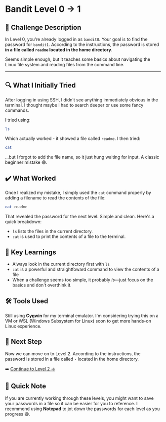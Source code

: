 # Bandit Level 0 → 1

## 📝 **Challenge Description**  
In Level 0, you're already logged in as `bandit0`. Your goal is to find the password for `bandit1`. According to the instructions, the password is stored **in a file called `readme` located in the home directory**.  

Seems simple enough, but it teaches some basics about navigating the Linux file system and reading files from the command line.

---

## 🔍 **What I Initially Tried**  
After logging in using SSH, I didn’t see anything immediately obvious in the terminal. I thought maybe I had to search deeper or use some fancy commands.

I tried using:
```bash
ls
```
Which actually worked - it showed a file called `readme`.
I then tried: 
```bash
cat
```
...but I forgot to add the file name, so it just hung waiting for input. A classic beginner mistake 😅.

## ✔️ What Worked
Once I realized my mistake, I simply used the `cat` command properly by adding a filename to read the contents of the file:
```bash
cat readme
```

That revealed the password for the next level. Simple and clean.
Here's a quick breakdown:
- `ls` lists the files in the current directory.
- `cat` is used to print the contents of a file to the terminal.

## 🧠 Key Learnings
- Always look in the current directory first with `ls`
- `cat` is a powerful and straightfoward command to view the contents of a file
- When a challenge seems too simple, it probably *is*—just focus on the basics and don't overthink it.


## 🛠️ Tools Used
Still using **Cygwin** for my terminal emulator. I'm considering trying this on a VM or WSL (Windows Subsystem for Linux) soon to get more hands-on Linux experience. 

## 🔐 Next Step
Now we can move on to Level 2. According to the instructions, the password is stored in a file called `-` located in the home directory.

➡️ [Continue to Level 2 →](level2.md)

## 📓 Quick Note
If you are currently working through these levels, you might want to save your passwords in a file so it can be easier for you to reference. I recommend using **Notepad** to jot down the passwords for each level as you progress 😄. 
